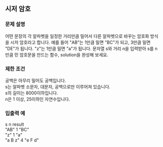 ## 시저 암호

### 문제 설명
어떤 문장의 각 알파벳을 일정한 거리만큼 밀어서 다른 알파벳으로 바꾸는 암호화 방식을 시저 암호라고 합니다. 예를 들어 "AB"는 1만큼 밀면 "BC"가 되고, 3만큼 밀면 "DE"가 됩니다. "z"는 1만큼 밀면 "a"가 됩니다. 문자열 s와 거리 n을 입력받아 s를 n만큼 민 암호문을 만드는 함수, solution을 완성해 보세요.

### 제한 조건
공백은 아무리 밀어도 공백입니다.  
s는 알파벳 소문자, 대문자, 공백으로만 이루어져 있습니다.  
s의 길이는 8000이하입니다.  
n은 1 이상, 25이하인 자연수입니다.

### 입출력 예
s	n	result  
"AB"	1	"BC"  
"z"	1	"a"  
"a B z"	4	"e F d"